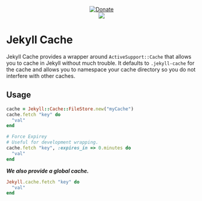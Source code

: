<p align=center>
  <a href=https://goo.gl/BhrgjW>
    <img src=https://envygeeks.io/badges/paypal-large_1.png alt=Donate>
  </a>
  <br>
  <a href=https://travis-ci.org/envygeeks/jekyll-cache>
    <img src="https://travis-ci.org/envygeeks/jekyll-cache.svg?branch=master">
  </a>
</div>

# Jekyll Cache

Jekyll Cache provides a wrapper around `ActiveSupport::Cache` that allows you to cache in Jekyll without much trouble.  It defaults to `.jekyll-cache` for the cache and allows you to namespace your cache directory so you do not interfere with other caches.

## Usage

```ruby
cache = Jekyll::Cache::FileStore.new("myCache")
cache.fetch "key" do
  "val"
end

# Force Expirey
# Useful for development wrapping.
cache.fetch "key", :expires_in => 0.minutes do
  "val"
end
```

***We also provide a global cache.***

```ruby
Jekyll.cache.fetch "key" do
  "val"
end
```
